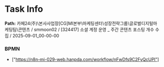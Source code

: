 # Task Info

**Path:** 카페24(주)\본사사업장\[CG]MI본부\마케팅센터\성장전략그룹\글로벌디지털마케팅팀\콘텐츠 / smmoon02 / [324417] 소셜 계정 운영 _ 주간 콘텐츠 포스팅 개수 수집 / 2025-09-01_00-00-00

### BPMN
- ["https://n8n-mi-029-web.hanpda.com/workflow/nFwDfs9C2FyQcUPl"]

